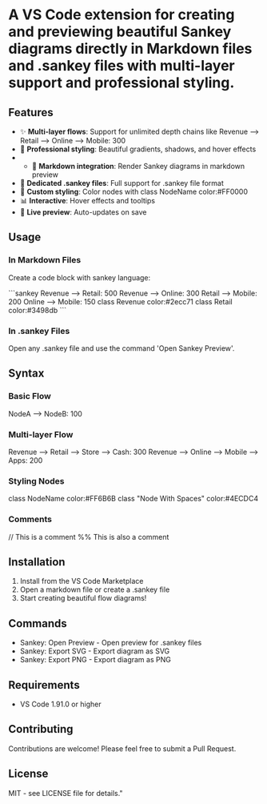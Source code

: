 

# A VS Code extension for creating and previewing beautiful Sankey diagrams directly in Markdown files and .sankey files with multi-layer support and professional styling.

## Features

- ✨ **Multi-layer flows**: Support for unlimited depth chains like Revenue --> Retail --> Online --> Mobile: 300
- 🎨 **Professional styling**: Beautiful gradients, shadows, and hover effects
- - 📝 **Markdown integration**: Render Sankey diagrams in markdown preview
- 🎯 **Dedicated .sankey files**: Full support for .sankey file format
- 🌈 **Custom styling**: Color nodes with class NodeName color:#FF0000
- 📊 **Interactive**: Hover effects and tooltips
- 🔄 **Live preview**: Auto-updates on save

## Usage

### In Markdown Files
Create a code block with sankey language:

\`\`\`sankey
Revenue --> Retail: 500
Revenue --> Online: 300
Retail --> Mobile: 200
Online --> Mobile: 150
class Revenue color:#2ecc71
class Retail color:#3498db
\`\`\`

### In .sankey Files
Open any .sankey file and use the command 'Open Sankey Preview'.

## Syntax

### Basic Flow
NodeA --> NodeB: 100

### Multi-layer Flow
Revenue --> Retail --> Store --> Cash: 300
Revenue --> Online --> Mobile --> Apps: 200

### Styling Nodes
class NodeName color:#FF6B6B
class \"Node With Spaces\" color:#4ECDC4

### Comments
// This is a comment
%% This is also a comment

## Installation

1. Install from the VS Code Marketplace
2. Open a markdown file or create a .sankey file
3. Start creating beautiful flow diagrams!

## Commands

- Sankey: Open Preview - Open preview for .sankey files
- Sankey: Export SVG - Export diagram as SVG
- Sankey: Export PNG - Export diagram as PNG

## Requirements

- VS Code 1.91.0 or higher

## Contributing

Contributions are welcome! Please feel free to submit a Pull Request.

## License

MIT - see LICENSE file for details."
